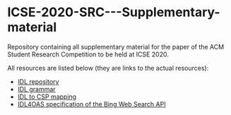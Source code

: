 # ICSE-2020-SRC---Supplementary-material
Repository containing all supplementary material for the paper of the ACM Student Research Competition to be held at ICSE 2020.

All resources are listed below (they are links to the actual resources):
- [IDL repository](https://github.com/isa-group/IDL4OAI)
- [IDL grammar](https://github.com/isa-group/ICSE-2020-SRC---Supplementary-material/blob/master/doc/idl-grammar.xtext)
- [IDL to CSP mapping](https://github.com/isa-group/ICSE-2020-SRC---Supplementary-material/blob/master/doc/idl2csp.png)
- [IDL4OAS specification of the Bing Web Search API](https://github.com/isa-group/ICSE-2020-SRC---Supplementary-material/blob/master/doc/idl4oas-bing-web-search.yaml)
